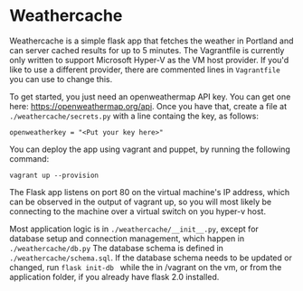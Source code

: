 # Weathercache

Weathercache is a simple flask app that fetches the weather in Portland and can server cached results for up to 5 minutes. The Vagrantfile is currently only written to support Microsoft Hyper-V as the VM host provider. If you'd like to use a different provider, there are commented lines in ```Vagrantfile``` you can use to change this. 

To get started, you just need an openweathermap API key. You can get one here:
https://openweathermap.org/api. Once you have that, create a file at ```./weathercache/secrets.py``` with a line containg the key, as follows:

    openweatherkey = "<Put your key here>"

You can deploy the app using vagrant and puppet, by running the following command:

    vagrant up --provision

The Flask app listens on port 80 on the virtual machine's IP address, which can be observed in the output of vagrant up, so you will most likely be connecting to the machine over a virtual switch on you hyper-v host. 

Most application logic is in ```./weathercache/__init__.py```, except for database setup and connection management, which happen in ```./weathercache/db.py```
The database schema is defined in ```./weathercache/schema.sql```. If the database schema needs to be updated or changed, run ```flask init-db ``` while the in /vagrant on the vm, or from the application folder, if you already have flask 2.0 installed.
